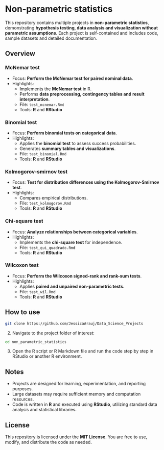 # Non-parametric statistics

This repository contains multiple projects in **non-parametric statistics**, demonstrating **hypothesis testing, data analysis and visualization without parametric assumptions**. Each project is self-contained and includes code, sample datasets and detailed documentation.

## Overview

### McNemar test

- Focus: **Perform the McNemar test for paired nominal data**.
- Highlights:
  - Implements the **McNemar test** in R.
  - Performs **data preprocessing, contingency tables and result interpretation**.
  - File: `test_mcnemar.Rmd`
  - Tools: **R** and **RStudio**

### Binomial test

- Focus: **Perform binomial tests on categorical data**.
- Highlights:
  - Applies the **binomial test** to assess success probabilities.
  - Generates **summary tables and visualizations**.
  - File: `test_binomial.Rmd`
  - Tools: **R** and **RStudio**

### Kolmogorov-smirnov test

- Focus: **Test for distribution differences using the Kolmogorov-Smirnov test**.
- Highlights:
  - Compares empirical distributions.
  - File: `test_kolmogorov.Rmd`
  - Tools: **R** and **RStudio**

### Chi-square test

- Focus: **Analyze relationships between categorical variables**.
- Highlights:
  - Implements the **chi-square test** for independence.
  - File: `test_qui_quadrado.Rmd`
  - Tools: **R** and **RStudio**

### Wilcoxon test

- Focus: **Perform the Wilcoxon signed-rank and rank-sum tests**.
- Highlights:
  - Applies **paired and unpaired non-parametric tests**.
  - File: `test_wil.Rmd`
  - Tools: **R** and **RStudio**

## How to use

```bash
git clone https://github.com/JessicaArauj/Data_Science_Projects
```

2. Navigate to the project folder of interest:

```bash
cd non_parametric_statistics
```

3. Open the R script or R Markdown file and run the code step by step in RStudio or another R environment.

## Notes

- Projects are designed for learning, experimentation, and reporting purposes.  
- Large datasets may require sufficient memory and computation resources.  
- Code is written in **R** and executed using **RStudio**, utilizing standard data analysis and statistical libraries.  

## License

This repository is licensed under the **MIT License**. You are free to use, modify, and distribute the code as needed.
